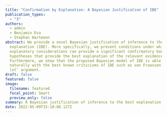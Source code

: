 ```yaml
---
title: "Confirmation by Explanation: A Bayesian Justification of IBE"
publication_types:
  - "3"
authors:
  - admin
  - Benjamin Eva
  - Stephan Hartmann
abstract: We provide a novel Bayesian justification of inference to the best
  explanation (IBE). More specifically, we present conditions under which
  explanatory considerations can provide a significant confirmatory boost for
  hypotheses that provide the best explanation of the relevant evidence.
  Furthermore, we show that the proposed Bayesian model of IBE is able to deal
  naturally with the best known criticisms of IBE such as van Fraassen’s ‘bad
  lot’ argument.
draft: false
featured: false
image:
  filename: featured
  focal_point: Smart
  preview_only: false
summary: A Bayesian justification of inference to the best explanation (IBE).
date: 2022-05-09T15:18:08.127Z
---
```

